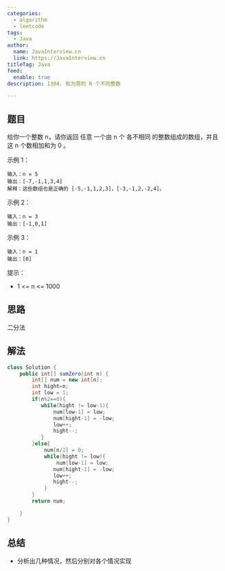 ```yaml
---
categories:
  - algorithm
  - leetcode
tags:
  - Java
author: 
  name: JavaInterview.cn
  link: https://JavaInterview.cn
titleTag: Java
feed:
  enable: true
description: 1304. 和为零的 N 个不同整数

---
```


## 题目

给你一个整数 n，请你返回 任意 一个由 n 个 各不相同 的整数组成的数组，并且这 n 个数相加和为 0 。



示例 1：

    输入：n = 5
    输出：[-7,-1,1,3,4]
    解释：这些数组也是正确的 [-5,-1,1,2,3]，[-3,-1,2,-2,4]。
示例 2：

    输入：n = 3
    输出：[-1,0,1]
示例 3：

    输入：n = 1
    输出：[0]


提示：

* 1 <= n <= 1000

## 思路

二分法

## 解法
```java
class Solution {
    public int[] sumZero(int n) {
        int[] num = new int[n];
        int hight=n;
        int low = 1;
        if(n%2==0){
           while(hight != low-1){
               num[low-1] = low;
               num[hight-1] = -low;
               low++;
               hight--;
           }
        }else{
            num[n/2] = 0;
            while(hight != low){
                num[low-1] = low;
               num[hight-1] = -low;
               low++;
               hight--;
            }
        }
        return num;

    }
}

```

## 总结

- 分析出几种情况，然后分别对各个情况实现 
